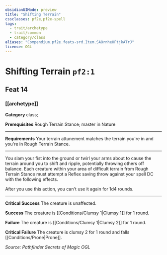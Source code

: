 ```yaml
---
obsidianUIMode: preview
title: "Shifting Terrain"
cssclasses: pf2e,pf2e-spell
tags:
  - trait/archetype
  - trait/common
  - category/class
aliases: "Compendium.pf2e.feats-srd.Item.SA8rnheHFtjkATrJ"
license: OGL
---
```

# Shifting Terrain `pf2:1`
## Feat 14
### [[archetype]]

**Category** class; 



**Prerequisites** Rough Terrain Stance; master in Nature
* * *
**Requirements** Your terrain attunement matches the terrain you're in and you're in Rough Terrain Stance.

* * *

You slam your fist into the ground or twirl your arms about to cause the terrain around you to shift and ripple, potentially throwing others off balance. Each creature within your area of difficult terrain from Rough Terrain Stance must attempt a Reflex saving throw against your spell DC with the following effects.

After you use this action, you can't use it again for 1d4 rounds.

* * *

**Critical Success** The creature is unaffected.

**Success** The creature is [[Conditions/Clumsy 1|Clumsy 1]] for 1 round.

**Failure** The creature is [[Conditions/Clumsy 1|Clumsy 2]] for 1 round.

**Critical Failure** The creature is clumsy 2 for 1 round and falls [[Conditions/Prone|Prone]].

*Source: Pathfinder Secrets of Magic*
*OGL*